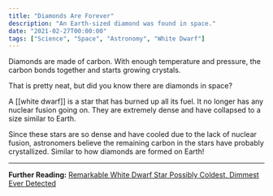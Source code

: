 ```yaml
---
title: "Diamonds Are Forever"
description: "An Earth-sized diamond was found in space."
date: "2021-02-27T00:00:00"
tags: ["Science", "Space", "Astronomy", "White Dwarf"]
---
```


Diamonds are made of carbon. With enough temperature and pressure, the carbon bonds together and starts growing crystals.

That is pretty neat, but did you know there are diamonds in space?

A [[white dwarf]] is a star that has burned up all its fuel. It no longer has any nuclear fusion going on. They are extremely dense and have collapsed to a size similar to Earth.

Since these stars are so dense and have cooled due to the lack of nuclear fusion, astronomers believe the remaining carbon in the stars have probably crystallized. Similar to how diamonds are formed on Earth!

---

**Further Reading:** [Remarkable White Dwarf Star Possibly Coldest, Dimmest Ever Detected](https://public.nrao.edu/news/cold-white-dwarf/)
